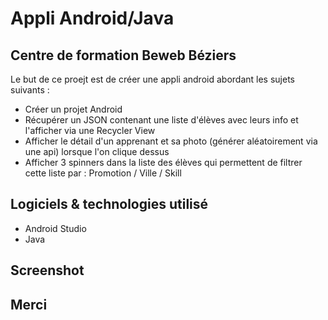 # Appli Android/Java

Centre de formation Beweb Béziers
---
Le but de ce proejt est de créer une appli android abordant les sujets suivants :
- Créer un projet Android
- Récupérer un JSON contenant une liste d'élèves avec leurs info et l'afficher via une Recycler View
- Afficher le détail d'un apprenant et sa photo (générer aléatoirement via une api) lorsque l'on clique dessus
- Afficher 3 spinners dans la liste des élèves qui permettent de filtrer cette liste par : Promotion / Ville / Skill

## Logiciels & technologies utilisé
- Android Studio
- Java

## Screenshot



## Merci
